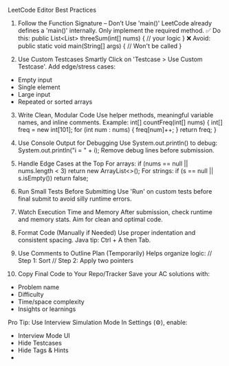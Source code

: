 LeetCode Editor Best Practices

1. Follow the Function Signature – Don’t Use 'main()'
LeetCode already defines a 'main()' internally. Only implement the required method.
✅ Do this:
public List<List<Integer>> threeSum(int[] nums) {
    // your logic
}
❌ Avoid:
public static void main(String[] args) {
    // Won't be called
}

2. Use Custom Testcases Smartly
Click on 'Testcase > Use Custom Testcase'. Add edge/stress cases:
- Empty input
- Single element
- Large input
- Repeated or sorted arrays

3. Write Clean, Modular Code
Use helper methods, meaningful variable names, and inline comments.
Example:
int[] countFreq(int[] nums) {
    int[] freq = new int[101];
    for (int num : nums) {
        freq[num]++;
    }
    return freq;
}

4. Use Console Output for Debugging
Use System.out.println() to debug:
System.out.println("i = " + i);
Remove debug lines before submission.

5. Handle Edge Cases at the Top
For arrays:
if (nums == null || nums.length < 3) return new ArrayList<>();
For strings:
if (s == null || s.isEmpty()) return false;

6. Run Small Tests Before Submitting
Use 'Run' on custom tests before final submit to avoid silly runtime errors.

7. Watch Execution Time and Memory
After submission, check runtime and memory stats. Aim for clean and optimal code.

8. Format Code (Manually if Needed)
Use proper indentation and consistent spacing. Java tip: Ctrl + A then Tab.

9. Use Comments to Outline Plan (Temporarily)
Helps organize logic:
// Step 1: Sort
// Step 2: Apply two pointers

10. Copy Final Code to Your Repo/Tracker
Save your AC solutions with:
- Problem name
- Difficulty
- Time/space complexity
- Insights or learnings

Pro Tip: Use Interview Simulation Mode
In Settings (⚙), enable:
- Interview Mode UI
- Hide Testcases
- Hide Tags & Hints
-

